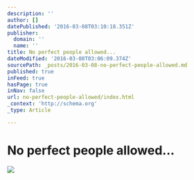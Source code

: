 ```yaml
---
description: ''
author: []
datePublished: '2016-03-08T03:10:18.351Z'
publisher:
  domain: ''
  name: ''
title: No perfect people allowed...
dateModified: '2016-03-08T03:06:09.374Z'
sourcePath: _posts/2016-03-08-no-perfect-people-allowed.md
published: true
inFeed: true
hasPage: true
inNav: false
url: no-perfect-people-allowed/index.html
_context: 'http://schema.org'
_type: Article

---
```

# No perfect people allowed...
![](https://the-grid-user-content.s3-us-west-2.amazonaws.com/9cca028b-c607-4038-bd03-fcb960687e8c.png)
